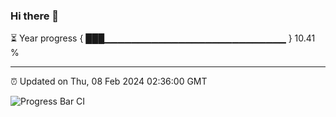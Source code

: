 ### Hi there 👋

⏳ Year progress { ███▁▁▁▁▁▁▁▁▁▁▁▁▁▁▁▁▁▁▁▁▁▁▁▁▁▁▁ } 10.41 %

---

⏰ Updated on Thu, 08 Feb 2024 02:36:00 GMT

![Progress Bar CI](https://github.com/IshwaranRudhara/GIT-ACTION/workflows/Progress%20Bar%20CI/badge.svg)
